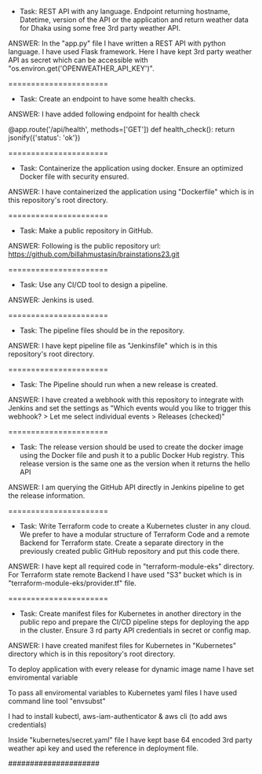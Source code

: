 - Task: REST API with any language. Endpoint returning hostname, Datetime, version of the API or the application and return weather data for Dhaka using some free 3rd party weather API.

ANSWER: In the "app.py" file I have written a REST API with python language. I have used Flask framework. Here I have kept 3rd party weather API as secret which can be accessible with "os.environ.get('OPENWEATHER_API_KEY')".

======================

- Task: Create an endpoint to have some health checks.

ANSWER: I have added following endpoint for health check

@app.route('/api/health', methods=['GET'])
def health_check():
    return jsonify({'status': 'ok'})

======================

- Task: Containerize the application using docker. Ensure an optimized Docker file with security ensured.

ANSWER: I have containerized the application using "Dockerfile" which is in this repository's root directory.

======================

- Task: Make a public repository in GitHub.

ANSWER: Following is the public repository url: https://github.com/billahmustasin/brainstations23.git

======================

- Task: Use any CI/CD tool to design a pipeline.

ANSWER: Jenkins is used.

======================

- Task: The pipeline files should be in the repository.

ANSWER: I have kept pipeline file as "Jenkinsfile" which is in this repository's root directory.

======================

- Task: The Pipeline should run when a new release is created.

ANSWER: I have created a webhook with this repository to integrate with Jenkins and set the settings as "Which events would you like to trigger this webhook? > Let me select individual events > Releases (checked)"

======================

- Task: The release version should be used to create the docker image using the 
Docker file and push it to a public Docker Hub registry. This release version is the same one as the version when it returns the hello API

ANSWER: I am querying the GitHub API directly in Jenkins pipeline to get the release information.

======================

- Task: Write Terraform code to create a Kubernetes cluster in any cloud. We prefer to have a modular structure of Terraform Code and a remote Backend for Terraform state. Create a separate directory in the previously created public GitHub 
repository and put this code there.

ANSWER: I have kept all required code in "terraform-module-eks" directory. For Terraform state remote Backend I have used "S3" bucket which is in "terraform-module-eks/provider.tf" file.

======================

- Task: Create manifest files for Kubernetes in another directory in the public repo and prepare the CI/CD pipeline steps for deploying the app in the cluster. Ensure 3
rd party API credentials in secret or config map.

ANSWER: I have created manifest files for Kubernetes in "Kubernetes" directory which is in this repository's root directory.

To deploy application with every release for dynamic image name I have set enviromental variable 

To pass all enviromental variables to Kubernetes yaml files I have used command line tool "envsubst" 

I had to install kubectl, aws-iam-authenticator & aws cli (to add aws credentials)

Inside "kubernetes/secret.yaml" file I have kept base 64 encoded 3rd party weather api key and used the reference in deployment file.

#####################
